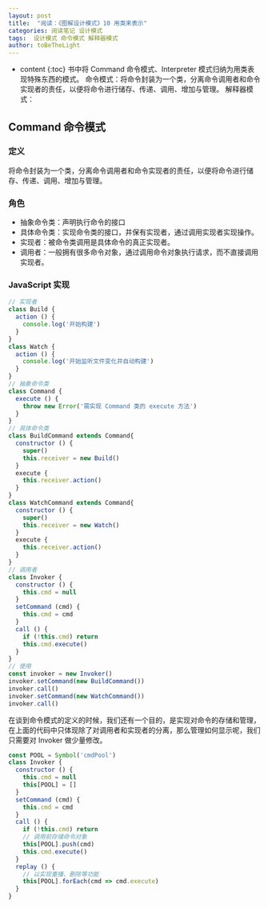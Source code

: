 ```yaml
---
layout: post
title:  "阅读：《图解设计模式》10 用类来表示"
categories: 阅读笔记 设计模式
tags:  设计模式 命令模式 解释器模式
author: toBeTheLight
---
```


* content
{:toc}
书中将 Command 命令模式、Interpreter 模式归纳为用类表现特殊东西的模式。
命令模式：将命令封装为一个类，分离命令调用者和命令实现者的责任，以便将命令进行储存、传递、调用、增加与管理。
解释器模式：





## Command 命令模式

### 定义

将命令封装为一个类，分离命令调用者和命令实现者的责任，以便将命令进行储存、传递、调用、增加与管理。

### 角色

* 抽象命令类：声明执行命令的接口
* 具体命令类：实现命令类的接口，并保有实现者，通过调用实现者实现操作。
* 实现者：被命令类调用是具体命令的真正实现者。
* 调用者：一般拥有很多命令对象，通过调用命令对象执行请求，而不直接调用实现者。
### JavaScript 实现

```js
// 实现者
class Build {
  action () {
    console.log('开始构建')
  }
}
class Watch {
  action () {
    console.log('开始监听文件变化并自动构建')
  }
}
// 抽象命令类
class Command {
  execute () {
    throw new Error('需实现 Command 类的 execute 方法')
  }
}
// 具体命令类
class BuildCommand extends Command{
  constructor () {
    super()
    this.receiver = new Build()
  }
  execute {
    this.receiver.action()
  }
}
class WatchCommand extends Command{
  constructor () {
    super()
    this.receiver = new Watch()
  }
  execute {
    this.receiver.action()
  }
}
// 调用者
class Invoker {
  constructor () {
    this.cmd = null
  }
  setCommand (cmd) {
    this.cmd = cmd
  }
  call () {
    if (!this.cmd) return
    this.cmd.execute()
  }
}
// 使用
const invoker = new Invoker()
invoker.setCommand(new BuildCommand())
invoker.call()
invoker.setCommand(new WatchCommand())
invoker.call()
```
在谈到命令模式的定义的时候，我们还有一个目的，是实现对命令的存储和管理，在上面的代码中只体现除了对调用者和实现者的分离，那么管理如何显示呢，我们只需要对 Invoker 做少量修改。

```js
const POOL = Symbol('cmdPool')
class Invoker {
  constructor () {
    this.cmd = null
    this[POOL] = []
  }
  setCommand (cmd) {
    this.cmd = cmd
  }
  call () {
    if (!this.cmd) return
    // 调用前存储命令对象
    this[POOL].push(cmd)
    this.cmd.execute()
  }
  replay () {
    // 以实现重播、删除等功能
    this[POOL].forEach(cmd => cmd.execute)
  }
}
```
